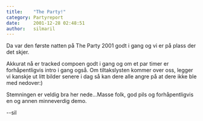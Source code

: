 ```yaml
---
title:    "The Party!"
category: Partyreport
date:     2001-12-28 02:48:51
author:   silmaril
---
```

Da var den første natten på The Party 2001 godt i gang og vi er på plass
der det skjer.

Akkurat nå er tracked compoen godt i gang og om et par timer er
forhåpentligvis intro i gang også. Om tiltakslysten kommer over oss,
legger vi kanskje ut litt bilder senere i dag så kan dere alle angre på
at dere ikke ble med nedover:)

Stemningen er veldig bra her nede...Masse folk, god pils og
forhåpentligvis en og annen minneverdig demo.

--sil

